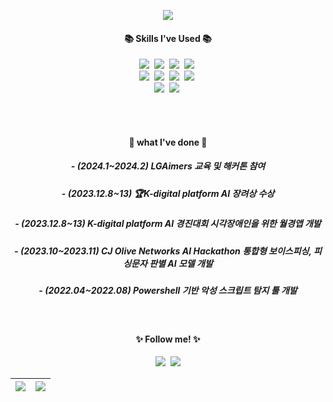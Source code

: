 <p align="center">
  <img src="https://capsule-render.vercel.app/api?type=venom&color=auto&height=300&section=header&text=Welcome%20to%20seoyoung's%20github&fontColor=000000&fontSize=50" /></p>

<h4 align="center"> 📚 Skills I've Used 📚 </h4>

<p align="center">
  <img src="https://img.shields.io/badge/-C++-00599C?style=flat&logo=cplusplus&logoColor=white"/></a>&nbsp
  <img src="https://img.shields.io/badge/-Python-3776AB?style=flat&logo=python&logoColor=white"/></a>&nbsp
  <img src="https://img.shields.io/badge/Tensorflow-FF6F00?style=flat&logo=tensorflow&logoColor=white"></a>&nbsp
  <img src="https://img.shields.io/badge/Pytorch-EE4C2C?style=flat&logo=pytorch&logoColor=white"></a>&nbsp
  <br>
  <img src="https://img.shields.io/badge/Java-007396?style=flat&logo=Java&logoColor=white"/></a>&nbsp
  <img src="https://img.shields.io/badge/OpenCV-5C3EE8?style=flat&logo=#3DDC84&logoColor=white"></a>&nbsp
  <img src="https://img.shields.io/badge/Android-3DDC84?style=flat&logo=android&logoColor=white"></a>&nbsp
  <img src="https://img.shields.io/badge/Swift-F05138?style=flat&logo=swift&logoColor=white"></a>&nbsp
  <br>
  <img src="https://img.shields.io/badge/Colab-F9AB00?style=flat&logo=googlecolab&logoColor=white"></a>&nbsp
  <img src="https://img.shields.io/badge/github-181717?style=flat&logo=github&logoColor=white"></a>&nbsp
</p>

<br>

<!--
<h4 align="center"> 🔥 I'm currently working on ... 🔥 </h4>
<h5 align="center"> - 가짜연구소 8기 러너 </h5>
-->


<br>

<h4 align="center"> 🌝 what I've done 🌝 </h4>
<h5 align="center"> - (2024.1~2024.2) LGAimers 교육 및 해커톤 참여 </h5>
<h5 align="center"> - (2023.12.8~13) 🏆K-digital platform AI 장려상 수상 </h5>
<h5 align="center"> - (2023.12.8~13) K-digital platform AI 경진대회 시각장애인을 위한 월경앱 개발 </h5>
<h5 align="center"> - (2023.10~2023.11) CJ Olive Networks AI Hackathon 통합형 보이스피싱, 피싱문자 판별 AI 모델 개발 </h5>
<h5 align="center"> - (2022.04~2022.08) Powershell 기반 악성 스크립트 탐지 툴 개발 </h5>




<br>

<h4 align="center">✨ Follow me! ✨</h4>
<p align="center">
  <a href="https://young3060.tistory.com"><img src="https://img.shields.io/badge/Tech%20Blog-11B48A?style=flat-square&logo=Vimeo&logoColor=white&link=https://velog.io/@hyeinisfree"/></a>&nbsp
  <a href="mailto:ksy654333@gmail.com"><img src="https://img.shields.io/badge/Gmail-d14836?style=flat-square&logo=Gmail&logoColor=white&link=ksy654333@gmail.com"/></a>
</p>



![](https://github-profile-summary-cards.vercel.app/api/cards/profile-details?username=seoyoung-3060&theme=nord_dark) |![](https://github-profile-summary-cards.vercel.app/api/cards/stats?username=seoyoung-3060&theme=nord_dark)
--- | --- |

<!--
[![Solved.ac Profile](http://mazassumnida.wtf/api/v2/generate_badge?boj=tjduddl3060)](https://solved.ac/tjduddl3060/)

<!--
**seoyoung-3060/seoyoung-3060** is a ✨ _special_ ✨ repository because its `README.md` (this file) appears on your GitHub profile.

Here are some ideas to get you started:

- 🔭 I’m currently working on ...
- 🌱 I’m currently learning ...
- 👯 I’m looking to collaborate on ...
- 🤔 I’m looking for help with ...
- 💬 Ask me about ...
- 📫 How to reach me: ...
- 😄 Pronouns: ...
- ⚡ Fun fact: ...
-->
